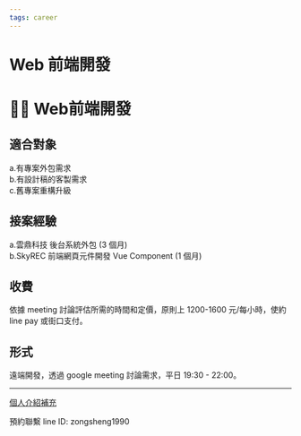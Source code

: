 ```yaml
---
tags: career
---
```


<div class='d-none'>

# Web 前端開發

</div>
<h1 class='level-top-text font-size-26'>👨‍🏭 Web前端開發</h1>

## 適合對象

a.有專案外包需求  
b.有設計稿的客製需求  
c.舊專案重構升級

## 接案經驗

a.雲鼎科技 後台系統外包 (3 個月)  
b.SkyREC 前端網頁元件開發 Vue Component (1 個月)

## 收費

依據 meeting 討論評估所需的時間和定價，原則上 1200-1600 元/每小時，使約 line pay 或街口支付。

## 形式

遠端開發，透過 google meeting 討論需求，平日 19:30 - 22:00。

---

[個人介紹補充](https://nuxt3-notes.vercel.app/about)

預約聯繫 line ID: zongsheng1990
